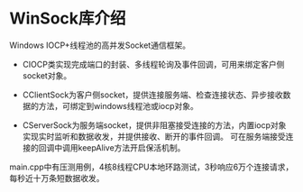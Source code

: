 # WinSock库介绍
Windows IOCP+线程池的高并发Socket通信框架。

* CIOCP类实现完成端口的封装、多线程轮询及事件回调，可用来绑定客户侧socket对象。

* CClientSock为客户侧socket，提供连接服务端、检查连接状态、异步接收数据的方法，可绑定到windows线程池或iocp对象。

* CServerSock为服务端socket，提供非阻塞接受连接的方法，内置iocp对象实现实时监听和数据收发，并提供接收、断开的事件回调。
可在服务端接受连接的回调中调用keepAlive方法开启保活机制。

main.cpp中有压测用例，4核8线程CPU本地环路测试，3秒响应6万个连接请求，每秒近十万条短数据收发。
